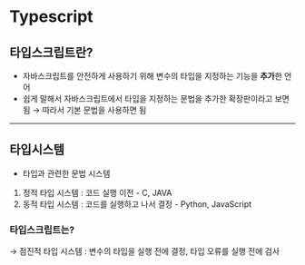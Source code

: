 # Typescript

## 타입스크립트란?

- 자바스크립트를 안전하게 사용하기 위해 변수의 타입을 지정하는 기능을 **추가**한 언어
- 쉽게 말해서 자바스크립트에서 타입을 지정하는 문법을 추가한 확장판이라고 보면됨
  &rarr; 따라서 기본 문법을 사용하면 됨

---

## 타입시스템

- 타입과 관련한 문법 시스템

1. 정적 타입 시스템 : 코드 실행 이전 - C, JAVA
2. 동적 타입 시스템 : 코드를 실행하고 나서 결정 - Python, JavaScript

### 타입스크립트는?

&rarr; 점진적 타입 시스템 : 변수의 타입을 실행 전에 결정, 타입 오류를 실행 전에 검사
